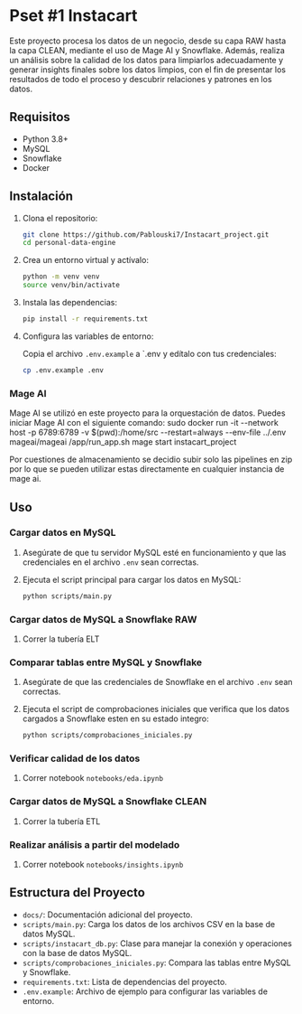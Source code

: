 # Pset #1 Instacart

Este proyecto procesa los datos de un negocio, desde su capa RAW hasta la capa CLEAN, mediante el uso de Mage AI y Snowflake. Además, realiza un análisis sobre la calidad de los datos para limpiarlos adecuadamente y generar insights finales sobre los datos limpios, con el fin de presentar los resultados de todo el proceso y descubrir relaciones y patrones en los datos.

## Requisitos

- Python 3.8+
- MySQL
- Snowflake
- Docker

## Instalación

1. Clona el repositorio:

    ```bash
    git clone https://github.com/Pablouski7/Instacart_project.git
    cd personal-data-engine
    ```

2. Crea un entorno virtual y actívalo:

    ```bash
    python -m venv venv
    source venv/bin/activate  
    ```

3. Instala las dependencias:

    ```bash
    pip install -r requirements.txt
    ```

4. Configura las variables de entorno:

    Copia el archivo `.env.example` a `.env y edítalo con tus credenciales:

    ```bash
    cp .env.example .env
    ```

### Mage AI

Mage AI se utilizó en este proyecto para la orquestación de datos. Puedes iniciar Mage AI con el siguiente comando:
sudo docker run -it --network host -p 6789:6789 -v $(pwd):/home/src --restart=always --env-file ../.env mageai/mageai /app/run_app.sh mage start instacart_project 

Por cuestiones de almacenamiento se decidio subir solo las pipelines en zip por lo que se pueden utilizar estas directamente en cualquier instancia de mage ai.

## Uso

### Cargar datos en MySQL

1. Asegúrate de que tu servidor MySQL esté en funcionamiento y que las credenciales en el archivo `.env` sean correctas.

2. Ejecuta el script principal para cargar los datos en MySQL:

    ```bash
    python scripts/main.py
    ```

### Cargar datos de MySQL a Snowflake RAW

1. Correr la tubería ELT

### Comparar tablas entre MySQL y Snowflake

1. Asegúrate de que las credenciales de Snowflake en el archivo `.env` sean correctas.

2. Ejecuta el script de comprobaciones iniciales que verifica que los datos cargados a Snowflake esten en su estado integro:

    ```bash
    python scripts/comprobaciones_iniciales.py
    ```


### Verificar calidad de los datos

1. Correr notebook `notebooks/eda.ipynb`

### Cargar datos de MySQL a Snowflake CLEAN

1. Correr la tubería ETL

### Realizar análisis a partir del modelado

1. Correr notebook `notebooks/insights.ipynb`

## Estructura del Proyecto

- `docs/`: Documentación adicional del proyecto.
- `scripts/main.py`: Carga los datos de los archivos CSV en la base de datos MySQL.
- `scripts/instacart_db.py`: Clase para manejar la conexión y operaciones con la base de datos MySQL.
- `scripts/comprobaciones_iniciales.py`: Compara las tablas entre MySQL y Snowflake.
- `requirements.txt`: Lista de dependencias del proyecto.
- `.env.example`: Archivo de ejemplo para configurar las variables de entorno.


